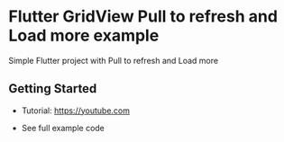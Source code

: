 # Flutter GridView Pull to refresh and Load more example

Simple Flutter project with Pull to refresh and Load more

## Getting Started

- Tutorial: https://youtube.com

- See full example code
